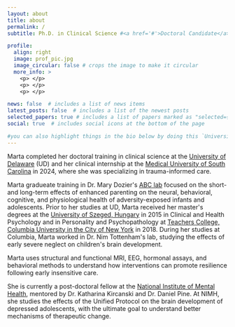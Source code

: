 ```yaml
---
layout: about
title: about
permalink: /
subtitle: Ph.D. in Clinical Science #<a href='#'>Doctoral Candidate</a> #. Address. Contacts. Moto. Etc.

profile:
  align: right
  image: prof_pic.jpg
  image_circular: false # crops the image to make it circular
  more_info: >
    <p> </p>
    <p> </p>
    <p> </p>

news: false  # includes a list of news items
latest_posts: false  # includes a list of the newest posts
selected_papers: true # includes a list of papers marked as "selected={true}"
social: true  # includes social icons at the bottom of the page

#you can also highlight things in the bio below by doing this `University of Delaware (UD)`
---
```



Marta completed her doctoral training in clinical science at the [University of Delaware](https://www.psych.udel.edu/graduate/areas-of-study/clinical-science) (UD) and her clinical internship at the [Medical University of South Carolina](https://medicine.musc.edu/departments/psychiatry/education/clinical-psychology) in 2024, where she was specializing in trauma-informed care.

Marta gradueate training in Dr. Mary Dozier's [ABC lab](https://www.abcintervention.org/) focused on the short- and long-term effects of enhanced parenting on the neural, behavioral, cognitive, and physiological health of adversity-exposed infants and adolescents. Prior to her studies at UD, Marta received her master's degrees at the [University of Szeged, Hungary](https://u-szeged.hu/english) in 2015 in Clinical and Health Psychology and in Personality and Psychopathology at [Teachers College, Columbia University in the City of New York](https://www.tc.columbia.edu/counseling-and-clinical-psychology/clinical/degrees--requirements/psychology-in-education-general-track-ma/) in 2018. During her studies at Columbia, Marta worked in Dr. Nim Tottenham's lab, studying the effects of early severe neglect on children's brain development.

Marta uses structural and functional MRI, EEG, hormonal assays, and behavioral methods to understand how interventions can promote resilience following early insensitive care.

She is currently a post-doctoral fellow at the [National Institute of Mental Health](https://www.nimh.nih.gov/research/research-conducted-at-nimh/research-areas/clinics-and-labs/edb/sdan), mentored by Dr. Katharina Kircanski and Dr. Daniel Pine. At NIMH, she studies the effects of the Unified Protocol on the brain development of depressed adolescents, with the ultimate goal to understand better mechanisms of therapeutic change.
